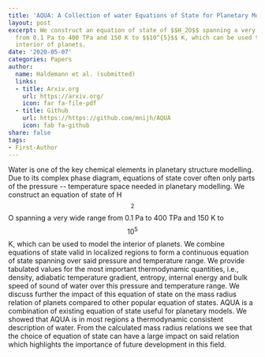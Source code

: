 ```yaml
---
title: 'AQUA: A Collection of water Equations of State for Planetary Models'
layout: post
excerpt: We construct an equation of state of $$H_2O$$ spanning a very wide range
  from 0.1 Pa to 400 TPa and 150 K to $$10^{5}$$ K, which can be used to model the
  interior of planets.
date: '2020-05-07'
categories: Papers
author:
  name: Haldemann et al. (submitted)
  links:
  - title: Arxiv.org
    url: https://arxiv.org/
    icon: far fa-file-pdf
  - title: Github
    url: https://https://github.com/mnijh/AQUA
    icon: fab fa-github
share: false
tags:
- First-Author
---
```


Water is one of the key chemical elements in planetary structure modelling. Due to its complex phase diagram, equations of state cover often only parts of the pressure -- temperature space needed in planetary modelling.
We construct an equation of state of H$$_2$$O spanning a very wide range from 0.1 Pa to 400 TPa and 150 K to $$10^{5}$$ K, which can be used to model the interior of planets.
We combine equations of state valid in localized regions to form a continuous equation of state spanning over said pressure and temperature range.
We provide tabulated values for the most important thermodynamic quantities, i.e., density, adiabatic temperature gradient, entropy, internal energy and bulk speed of sound of water over this pressure and temperature range. We discuss further the impact of this equation of state on the mass radius relation of planets compared to other popular equation of states.
AQUA is a combination of existing equation of state useful for planetary models. We showed that AQUA is in most regions a thermodynamic consistent description of water. From the calculated mass radius relations we see that the choice of equation of state can have a large impact on said relation which highlights the importance of future development in this field.
